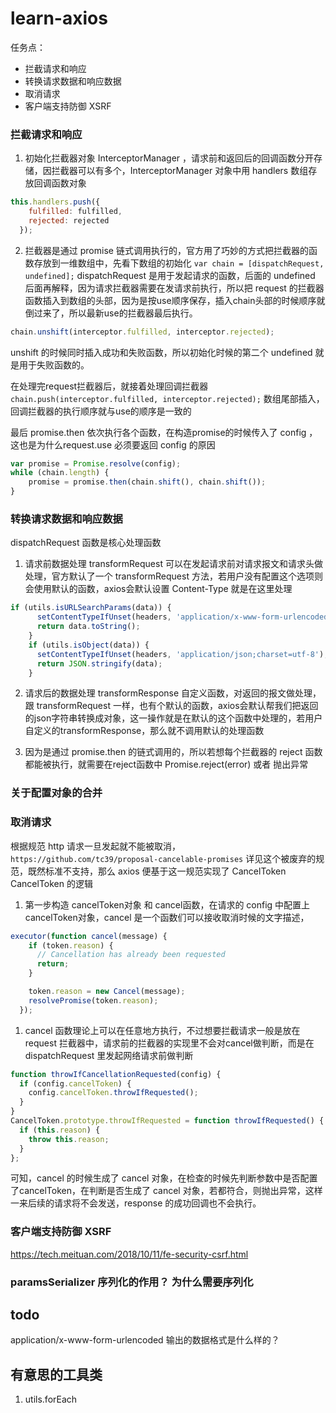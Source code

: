 # learn-axios
任务点：
- 拦截请求和响应
- 转换请求数据和响应数据
- 取消请求
- 客户端支持防御 XSRF

### 拦截请求和响应
1. 初始化拦截器对象 InterceptorManager ，请求前和返回后的回调函数分开存储，因拦截器可以有多个，InterceptorManager 对象中用 handlers 数组存放回调函数对象
```javascript
this.handlers.push({
    fulfilled: fulfilled,
    rejected: rejected
  });
```

2. 拦截器是通过 promise 链式调用执行的，官方用了巧妙的方式把拦截器的函数存放到一维数组中，先看下数组的初始化
`var chain = [dispatchRequest, undefined];`
dispatchRequest 是用于发起请求的函数，后面的 undefined 后面再解释，因为请求拦截器需要在发请求前执行，所以把 request 的拦截器函数插入到数组的头部，因为是按use顺序保存，插入chain头部的时候顺序就倒过来了，所以最新use的拦截器最后执行。
```javascript
chain.unshift(interceptor.fulfilled, interceptor.rejected);
```
unshift 的时候同时插入成功和失败函数，所以初始化时候的第二个 undefined 就是用于失败函数的。

在处理完request拦截器后，就接着处理回调拦截器
`chain.push(interceptor.fulfilled, interceptor.rejected);`
数组尾部插入，回调拦截器的执行顺序就与use的顺序是一致的

最后 promise.then 依次执行各个函数，在构造promise的时候传入了 config ，这也是为什么request.use 必须要返回 config 的原因
```javascript
var promise = Promise.resolve(config);
while (chain.length) {
    promise = promise.then(chain.shift(), chain.shift());
}
```

### 转换请求数据和响应数据
dispatchRequest 函数是核心处理函数
1. 请求前数据处理
transformRequest 可以在发起请求前对请求报文和请求头做处理，官方默认了一个 transformRequest 方法，若用户没有配置这个选项则会使用默认的函数，axios会默认设置 Content-Type 就是在这里处理
```javascript
if (utils.isURLSearchParams(data)) {
      setContentTypeIfUnset(headers, 'application/x-www-form-urlencoded;charset=utf-8');
      return data.toString();
    }
    if (utils.isObject(data)) {
      setContentTypeIfUnset(headers, 'application/json;charset=utf-8');
      return JSON.stringify(data);
    }
```
2. 请求后的数据处理
transformResponse 自定义函数，对返回的报文做处理，跟 transformRequest 一样，也有个默认的函数，axios会默认帮我们把返回的json字符串转换成对象，这一操作就是在默认的这个函数中处理的，若用户自定义的transformResponse，那么就不调用默认的处理函数

3. 因为是通过 promise.then 的链式调用的，所以若想每个拦截器的 reject 函数都能被执行，就需要在reject函数中 Promise.reject(error) 或者 抛出异常

### 关于配置对象的合并

### 取消请求
根据规范 http 请求一旦发起就不能被取消，`https://github.com/tc39/proposal-cancelable-promises` 详见这个被废弃的规范，既然标准不支持，那么 axios 便基于这一规范实现了 CancelToken
CancelToken 的逻辑
1. 第一步构造 cancelToken对象  和 cancel函数，在请求的 config 中配置上 cancelToken对象，cancel 是一个函数们可以接收取消时候的文字描述，
```javascript
executor(function cancel(message) {
    if (token.reason) {
      // Cancellation has already been requested
      return;
    }

    token.reason = new Cancel(message);
    resolvePromise(token.reason);
  });
```

1. cancel 函数理论上可以在任意地方执行，不过想要拦截请求一般是放在request 拦截器中，请求前的拦截器的实现里不会对cancel做判断，而是在 dispatchRequest 里发起网络请求前做判断 
```javascript
function throwIfCancellationRequested(config) {
  if (config.cancelToken) {
    config.cancelToken.throwIfRequested();
  }
}
CancelToken.prototype.throwIfRequested = function throwIfRequested() {
  if (this.reason) {
    throw this.reason;
  }
};
```
可知，cancel 的时候生成了 cancel 对象，在检查的时候先判断参数中是否配置了cancelToken，在判断是否生成了 cancel 对象，若都符合，则抛出异常，这样一来后续的请求将不会发送，response 的成功回调也不会执行。


### 客户端支持防御 XSRF
https://tech.meituan.com/2018/10/11/fe-security-csrf.html
### paramsSerializer 序列化的作用？ 为什么需要序列化

## todo
application/x-www-form-urlencoded  输出的数据格式是什么样的？


## 有意思的工具类
1. utils.forEach